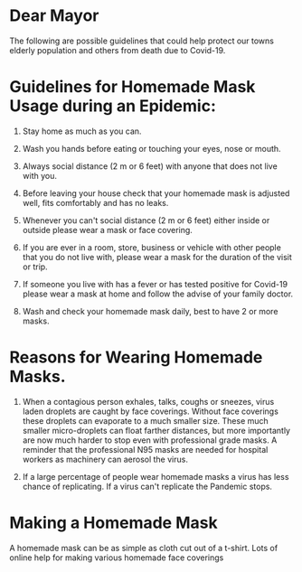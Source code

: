 
# Dear Mayor

The following are possible guidelines that could help protect our towns elderly population and others from death due to Covid-19. 


# Guidelines for Homemade Mask Usage during an Epidemic:

1. Stay home as much as you can.

1. Wash you hands before eating or touching your eyes, nose or mouth.

1. Always social distance (2 m or 6 feet) with anyone that does not live with you.

1. Before leaving your house check that your homemade mask is adjusted well, fits comfortably and has no leaks. 

1. Whenever you can't social distance (2 m or 6 feet) either inside or outside please wear a mask or face covering.

1. If you are ever in a room, store, business or vehicle with other people that you do not live with, please wear a mask for the duration of the visit or trip.

1. If someone you live with has a fever or has tested positive for Covid-19 please wear a mask at home and follow the advise of your family doctor.

1. Wash and check your homemade mask daily, best to have 2 or more masks. 



# Reasons for Wearing Homemade Masks.

1. When a contagious person exhales, talks, coughs or sneezes, virus laden droplets are caught by face coverings. Without face coverings these droplets can evaporate to a much smaller size. These much smaller micro-droplets can float farther distances, but more importantly are now much harder to stop even with professional grade masks. A reminder that the professional N95 masks are needed for hospital workers as machinery can aerosol the virus.

1. If a large percentage of people wear homemade masks a virus has less chance of replicating. If a virus can't replicate the Pandemic stops.

# Making a Homemade Mask

A homemade mask can be as simple as cloth cut out of a t-shirt. 
Lots of online help for making various homemade face coverings
